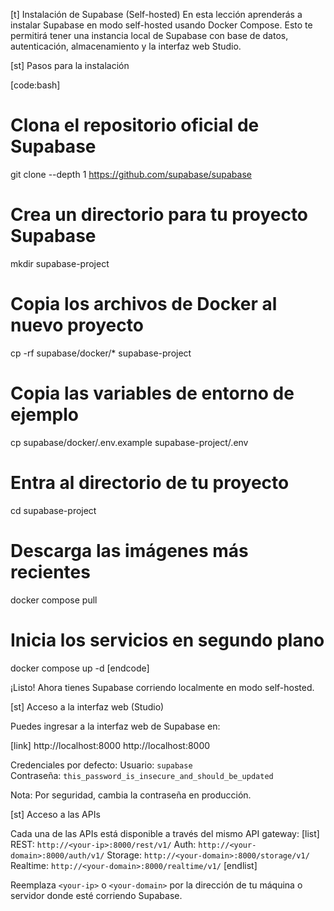 [t] Instalación de Supabase (Self-hosted)
En esta lección aprenderás a instalar Supabase en modo self-hosted usando Docker Compose. Esto te permitirá tener una instancia local de Supabase con base de datos, autenticación, almacenamiento y la interfaz web Studio.

[st] Pasos para la instalación

[code:bash]
# Clona el repositorio oficial de Supabase
git clone --depth 1 https://github.com/supabase/supabase

# Crea un directorio para tu proyecto Supabase
mkdir supabase-project

# Copia los archivos de Docker al nuevo proyecto
cp -rf supabase/docker/* supabase-project

# Copia las variables de entorno de ejemplo
cp supabase/docker/.env.example supabase-project/.env

# Entra al directorio de tu proyecto
cd supabase-project

# Descarga las imágenes más recientes
docker compose pull

# Inicia los servicios en segundo plano
docker compose up -d
[endcode]


¡Listo! Ahora tienes Supabase corriendo localmente en modo self-hosted.

[st] Acceso a la interfaz web (Studio)


Puedes ingresar a la interfaz web de Supabase en:

[link] http://localhost:8000 http://localhost:8000


Credenciales por defecto:
Usuario: 
`supabase`  
Contraseña: 
`this_password_is_insecure_and_should_be_updated`


Nota: Por seguridad, cambia la contraseña en producción.

[st] Acceso a las APIs

Cada una de las APIs está disponible a través del mismo API gateway:
[list]
REST:     `http://<your-ip>:8000/rest/v1/` 
Auth:     `http://<your-domain>:8000/auth/v1/` 
Storage:  `http://<your-domain>:8000/storage/v1/`
Realtime: `http://<your-domain>:8000/realtime/v1/`
[endlist]


Reemplaza `<your-ip>` o `<your-domain>` por la dirección de tu máquina o servidor donde esté corriendo Supabase. 

